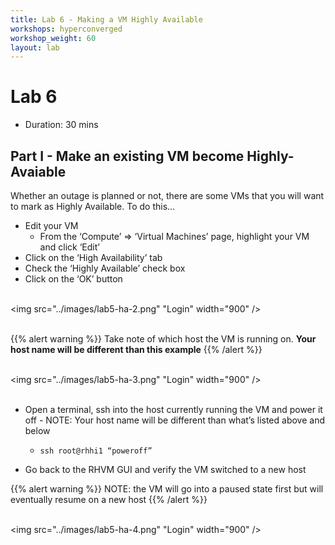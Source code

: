 ```yaml
---
title: Lab 6 - Making a VM Highly Available
workshops: hyperconverged
workshop_weight: 60
layout: lab
---
```


# Lab 6

* Duration: 30 mins

## Part I - Make an existing VM become Highly-Avaiable

Whether an outage is planned or not, there are some VMs that you will want to mark as Highly Available. To do this...

 - Edit your VM
   - From the ‘Compute’ => ‘Virtual Machines’ page, highlight your VM and click ‘Edit’
 - Click on the ‘High Availability’ tab
 - Check the ‘Highly Available’ check box
 - Click on the ‘OK’ button

<br><img src="../images/lab5-ha-2.png" "Login" width="900" /><br><br>

{{% alert warning %}}
Take note of which host the VM is running on. **Your host name will be different than this example**
{{% /alert %}}

<br><img src="../images/lab5-ha-3.png" "Login" width="900" /><br><br>

 - Open a terminal, ssh into the host currently running the VM and power it off - NOTE: Your host name will be different than what’s listed above and below
   - `ssh root@rhhi1 “poweroff”`

 - Go back to the RHVM GUI and verify the VM switched to a new host

{{% alert warning %}}
NOTE: the VM will go into a paused state first but will eventually resume on a new host
{{% /alert %}}

<br><img src="../images/lab5-ha-4.png" "Login" width="900" /><br><br>
